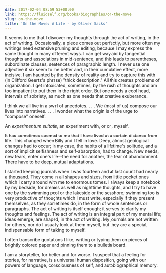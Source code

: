 ```yaml
---
date: 2017-02-04 08:59:53+00:00
link: https://fluidself.org/books/biographies/on-the-move
slug: on-the-move
title: 'On the Move: A Life - by Oliver Sacks'
---
```


It seems to me that I discover my thoughts through the act of writing, in the act of writing. Occasionally, a piece comes out perfectly, but more often my writings need extensive pruning and editing, because I may express the same thought in many different ways. I can get waylaid by tangential thoughts and associations in mid-sentence, and this leads to parentheses, subordinate clauses, sentences of paragraphic length. I never use one adjective if six seem to me better and, in their cumulative effect, more incisive. I am haunted by the density of reality and try to capture this with (in Clifford Geertz's phrase) "thick description." All this creates problems of organization. I get intoxicated, sometimes, by the rush of thoughts and am too impatient to put them in the right order. But one needs a cool head, intervals of sobriety, as much as one needs that creative exuberance.

I think we all live in a swirl of anecdotes. . . . We (most of us) compose our lives into narratives. . . . I wonder what the origin is of the urge to "compose" oneself.

An _experimentum suitatis_, an experiment with, or on, myself.

It has sometimes seemed to me that I have lived at a certain distance from life. This changed when Billy and I fell in love. Deep, almost geological changes had to occur; in my case, the habits of a lifetime's solitude, and a sort of implicit selfishness and self-absorption, had to change. New needs, new fears, enter one's life--the need for another, the fear of abandonment. There have to be deep, mutual adaptations.

I started keeping journals when I was fourteen and at last count had nearly a thousand. They come in all shapes and sizes, from little pocket ones which I carry around with me to enormous tomes. I always keep a notebook by my bedside, for dreams as well as nighttime thoughts, and I try to have one by the swimming pool or the lakeside or the seashore; swimming too is very productive of thoughts which I must write, especially if they present themselves, as they sometimes do, in the form of whole sentences or paragraphs. The act of writing is itself enough; it serves to clarify my thoughts and feelings. The act of writing is an integral part of my mental life; ideas emerge, are shaped, in the act of writing. My journals are not written for others, nor do I usually look at them myself, but they are a special, indispensable form of talking to myself.

I often transcribe quotations I like, writing or typing them on pieces of brightly colored paper and pinning them to a bulletin board.

I am a storyteller, for better and for worse. I suspect that a feeling for stories, for narrative, is a universal human disposition, going with our powers of language, consciousness of self, and autobiographical memory.
